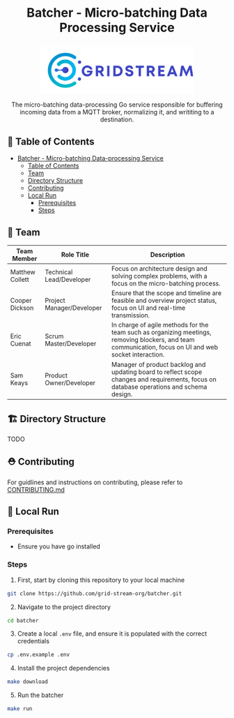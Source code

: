 # <p align="center">Batcher - Micro-batching Data Processing Service</p>

<p align="center"><img src="assets/logo.svg" width="350px"/></p>
<p align="center">The micro-batching data-processing Go service responsible for buffering incoming data from a MQTT broker, normalizing it, and writiting to a destination.</p>

## 🧭 Table of Contents

- [Batcher - Micro-batching Data-processing Service](#batcher---micro-batching-data-processing-service)
  - [Table of Contents](#-table-of-contents)
  - [Team](#-team)
  - [Directory Structure](#-directory-structure)
  - [Contributing](#-contributing)
  - [Local Run](#-local-run)
    - [Prerequisites](#prerequisites)
    - [Steps](#steps)

## 👥 Team

| Team Member     | Role Title                | Description                                                                                                                                             |
| --------------- | ------------------------- | ------------------------------------------------------------------------------------------------------------------------------------------------------- |
| Matthew Collett | Technical Lead/Developer  | Focus on architecture design and solving complex problems, with a focus on the micro-batching process.                                                  |
| Cooper Dickson  | Project Manager/Developer | Ensure that the scope and timeline are feasible and overview project status, focus on UI and real-time transmission.                                    |
| Eric Cuenat     | Scrum Master/Developer    | In charge of agile methods for the team such as organizing meetings, removing blockers, and team communication, focus on UI and web socket interaction. |
| Sam Keays       | Product Owner/Developer   | Manager of product backlog and updating board to reflect scope changes and requirements, focus on database operations and schema design.                |

## 🏗️ Directory Structure
TODO

## ⛑️ Contributing

For guidlines and instructions on contributing, please refer to [CONTRIBUTING.md](https://github.com/grid-stream-org/batcher/blob/main/CONTRIBUTING.md)

## 🚀 Local Run

### Prerequisites
- Ensure you have go installed

### Steps
1. First, start by cloning this repository to your local machine
```bash
git clone https://github.com/grid-stream-org/batcher.git
```
2. Navigate to the project directory
```bash
cd batcher
```
3. Create a local `.env` file, and ensure it is populated with the correct credentials
```bash
cp .env.example .env
```
4. Install the project dependencies
```bash
make download
```
5. Run the batcher
```bash
make run
```






